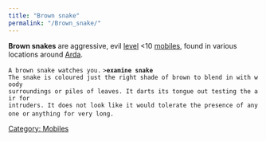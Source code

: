 ```yaml
---
title: "Brown snake"
permalink: "/Brown_snake/"
---
```


**Brown snakes** are aggressive, evil [level](level "wikilink") \<10
[mobiles](mobile "wikilink"), found in various locations around
[Arda](Arda "wikilink").

`A brown snake watches you.`
`>`**`examine snake`**
`The snake is coloured just the right shade of brown to blend in with woody`
`surroundings or piles of leaves. It darts its tongue out testing the air for`
`intruders. It does not look like it would tolerate the presence of anyone or`
`anything for very long.`

[Category: Mobiles](Category:_Mobiles "wikilink")